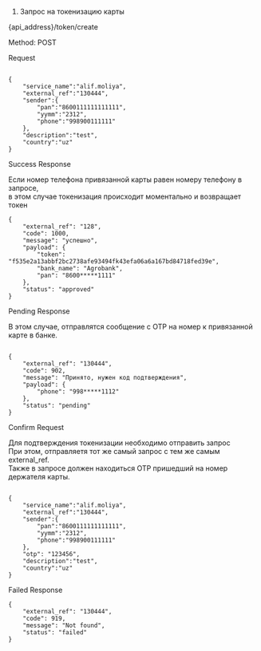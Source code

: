 1. Запрос на токенизацию карты

{api_address}/token/create

Method: POST

Request

```

{
    "service_name":"alif.moliya",
    "external_ref":"130444",
    "sender":{
        "pan":"8600111111111111",
        "yymm":"2312",
        "phone":"998900111111"
    },
    "description":"test",
    "country":"uz"
}

```

Success Response

 Если номер телефона привязанной карты равен номеру телефону в запросе,   
 в этом случае токенизация происходит моментально и возвращает токен 
 
```
{
    "external_ref": "128",
    "code": 1000,
    "message": "успешно",
    "payload": {
        "token": "f535e2a13abbf2bc2738afe93494fk43efa06a6a167bd84718fed39e",
        "bank_name": "Agrobank",
        "pan": "8600*****1111"
    },
    "status": "approved"
}

```

Pending Response

В этом случае, отправлятся сообщение с OTP на номер к привязанной карте в банке. 

```

{
    "external_ref": "130444",
    "code": 902,
    "message": "Принято, нужен код подтверждения",
    "payload": {
        "phone": "998*****1112"
    },
    "status": "pending"
}

```

Confirm Request

Для подтверждения токенизации необходимо отправить запрос  
При этом, отправляетя тот же cамый запрос с тем же самым external_ref.  
Также в запросе должен находиться OTP пришедший на номер держателя карты. 

```

{
    "service_name":"alif.moliya",
    "external_ref":"130444",
    "sender":{
        "pan":"8600111111111111",
        "yymm":"2312",
        "phone":"998900111111"
    },
    "otp": "123456",
    "description":"test",
    "country":"uz"
}

```


Failed Response

```
{
    "external_ref": "130444",
    "code": 919,
    "message": "Not found",
    "status": "failed"
}

```
